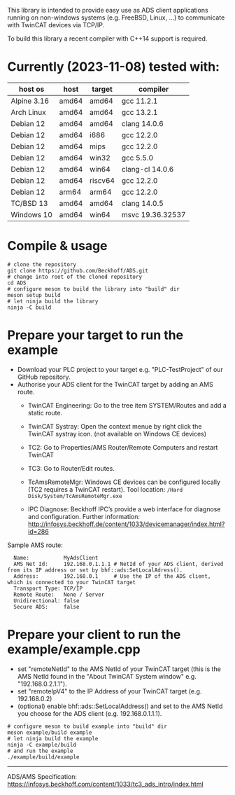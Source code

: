 This library is intended to provide easy use as ADS client applications running on non-windows systems (e.g. FreeBSD, Linux, ...) to communicate with TwinCAT devices via TCP/IP.

To build this library a recent compiler with C++14 support is required.

Currently (2023-11-08) tested with:
===================================

host os    | host  | target| compiler
-----------|-------|-------|-------------
Alpine 3.16| amd64 | amd64 | gcc 11.2.1
Arch Linux | amd64 | amd64 | gcc 13.2.1
Debian 12  | amd64 | amd64 | clang 14.0.6
Debian 12  | amd64 | i686  | gcc 12.2.0
Debian 12  | amd64 | mips  | gcc 12.2.0
Debian 12  | amd64 | win32 | gcc 5.5.0
Debian 12  | amd64 | win64 | clang-cl 14.0.6
Debian 12  | amd64 |riscv64| gcc 12.2.0
Debian 12  | arm64 | arm64 | gcc 12.2.0
TC/BSD 13  | amd64 | amd64 | clang 14.0.5
Windows 10 | amd64 | win64 | msvc 19.36.32537

Compile & usage
===============
```shell
# clone the repository
git clone https://github.com/Beckhoff/ADS.git
# change into root of the cloned repository
cd ADS
# configure meson to build the library into "build" dir
meson setup build
# let ninja build the library
ninja -C build
```

Prepare your target to run the example
======================================
- Download your PLC project to your target e.g. "PLC-TestProject" of our GitHub repository.
- Authorise your ADS client for the TwinCAT target by adding an AMS route.
    - TwinCAT Engineering:
      Go to the tree item SYSTEM/Routes and add a static route.

    - TwinCAT Systray:
      Open the context menue by right click the TwinCAT systray icon. (not available on Windows CE devices) 

    - TC2:
      Go to Properties/AMS Router/Remote Computers and restart TwinCAT
    - TC3:
      Go to  Router/Edit routes.
    - TcAmsRemoteMgr:
      Windows CE devices can be configured locally (TC2 requires a TwinCAT restart). Tool location: `/Hard Disk/System/TcAmsRemoteMgr.exe`
    - IPC Diagnose:
      Beckhoff IPC’s provide a web interface for diagnose and configuration. Further information: http://infosys.beckhoff.de/content/1033/devicemanager/index.html?id=286

Sample AMS route:
```
  Name:           MyAdsClient
  AMS Net Id:     192.168.0.1.1.1 # NetId of your ADS client, derived from its IP address or set by bhf::ads:SetLocalAdress().
  Address:        192.168.0.1     # Use the IP of the ADS client, which is connected to your TwinCAT target
  Transport Type: TCP/IP
  Remote Route:   None / Server
  Unidirectional: false
  Secure ADS:     false
```

Prepare your client to run the example/example.cpp
==================================================
- set "remoteNetId" to the AMS NetId of your TwinCAT target (this is the AMS NetId found in the "About TwinCAT System window" e.g. "192.168.0.2.1.1").
- set "remoteIpV4" to the IP Address of your TwinCAT target (e.g. 192.168.0.2)
- (optional) enable bhf::ads::SetLocalAddress() and set to the AMS NetId you choose for the ADS client (e.g. 192.168.0.1.1.1).

```shell
# configure meson to build example into "build" dir
meson example/build example
# let ninja build the example
ninja -C example/build
# and run the example
./example/build/example
```
---
ADS/AMS Specification: https://infosys.beckhoff.com/content/1033/tc3_ads_intro/index.html
